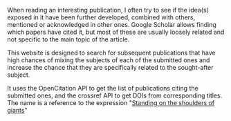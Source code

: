 When reading an interesting publication, I often try to see if the idea(s) exposed in it have been further developed, combined with others, mentioned or acknowledged in other ones. Google Scholar allows finding which papers have cited it, but most of these are usually loosely related and not specific to the main topic of the article.

This website is designed to search for subsequent publications that have high chances of mixing the subjects of each of the submitted ones and increase the chance that they are specifically related to the sought-after subject.

It uses the OpenCitation API to get the list of publications citing the submitted ones, and the crossref API to get DOIs from corresponding titles.
The name is a reference to the expression "<a href="https://en.wikipedia.org/wiki/Standing_on_the_shoulders_of_giants">Standing on the shoulders of giants</a>"<p/>
